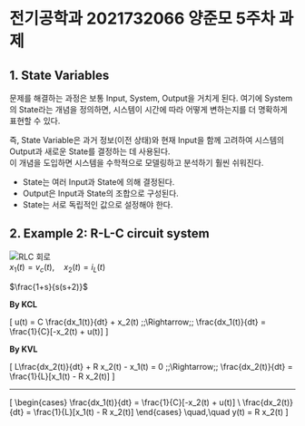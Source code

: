 # 전기공학과 2021732066 양준모 5주차 과제  
## 1. State Variables  
문제를 해결하는 과정은 보통 Input, System, Output을 거치게 된다. 여기에 System의 State라는 개념을 정의하면, 시스템이 시간에 따라 어떻게 변하는지를 더 명확하게 표현할 수 있다.  
  
즉, State Variable은 과거 정보(이전 상태)와 현재 Input을 함께 고려하여 시스템의 Output과 새로운 State를 결정하는 데 사용된다.  
이 개념을 도입하면 시스템을 수학적으로 모델링하고 분석하기 훨씬 쉬워진다.  
- State는 여러 Input과 State에 의해 결정된다.  
- Output은 Input과 State의 조합으로 구성된다.  
- State는 서로 독립적인 값으로 설정해야 한다.  
  
## 2. Example 2: R-L-C circuit system  
![RLC 회로](https://drive.google.com/uc?id=1O8A6dEUWiXf7Kmyx3uaxxJDDp5iMdhEV)  
$x_1(t) = v_c(t), \quad x_2(t) = i_L(t)$  

$\frac{1+s}{s(s+2)}$

**By KCL**  

\[
u(t) = C \frac{dx_1(t)}{dt} + x_2(t)
\;\;\Rightarrow\;\;
\frac{dx_1(t)}{dt} = \frac{1}{C}[-x_2(t) + u(t)]
\]

**By KVL**  

\[
L\frac{dx_2(t)}{dt} + R x_2(t) - x_1(t) = 0
\;\;\Rightarrow\;\;
\frac{dx_2(t)}{dt} = \frac{1}{L}[x_1(t) - R x_2(t)]
\]

---

\[
\begin{cases}
\frac{dx_1(t)}{dt} = \frac{1}{C}[-x_2(t) + u(t)] \\
\frac{dx_2(t)}{dt} = \frac{1}{L}[x_1(t) - R x_2(t)]
\end{cases}
\quad,\quad
y(t) = R x_2(t)
\]
